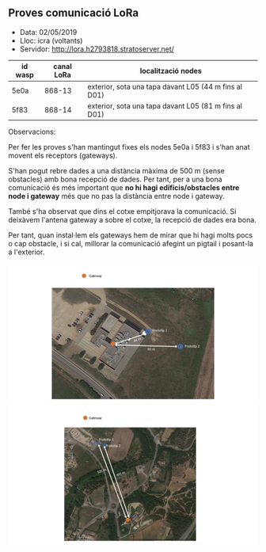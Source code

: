 ## Proves comunicació LoRa
- Data: 02/05/2019
- Lloc: icra (voltants)
- Servidor: http://lora.h2793818.stratoserver.net/

| id wasp | canal LoRa | localització nodes |
|---------|------------|------|
| 5e0a | 868-13 | exterior, sota una tapa davant L05 (44 m fins al D01) |
| 5f83 | 868-14 | exterior, sota una tapa davant L05 (81 m fins al D01) |


Observacions:

Per fer les proves s'han mantingut fixes els nodes 5e0a i 5f83 i s'han anat
movent els receptors (gateways).

S'han pogut rebre dades a una distància màxima de 500 m (sense obstacles) amb
bona recepció de dades. Per tant, per a una bona comunicació és més important que
<b>no hi hagi edificis/obstacles entre node i gateway</b> més que no pas la distància entre node i gateway.

També s'ha observat que dins el cotxe empitjorava la comunicació. Si deixàvem
l'antena gateway a sobre el cotxe, la recepció de dades era bona. 

Per tant, quan instal·lem els gateways hem de mirar que hi hagi molts pocs o
cap obstacle, i si cal, millorar la comunicació afegint un pigtail i
posant-la a l'exterior.

![](1.png)
![](2.png)
